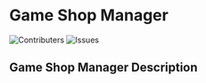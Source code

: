 # Game Shop Manager
![Contributers](https://img.shields.io/github/contributors/NullPointer1331/GameShopManager) ![Issues](https://img.shields.io/github/issues/NullPointer1331/GameShopManager)


## Game Shop Manager Description
